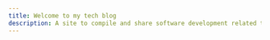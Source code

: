 ```yaml
---
title: Welcome to my tech blog
description: A site to compile and share software development related technology concepts.
---
```


